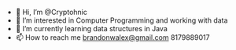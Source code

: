 - 👋 Hi, I’m @Cryptohnic
- 👀 I’m interested in Computer Programming and working with data
- 🌱 I’m currently learning data structures in Java
- 📫 How to reach me brandonwalex@gmail.com 8179889017
